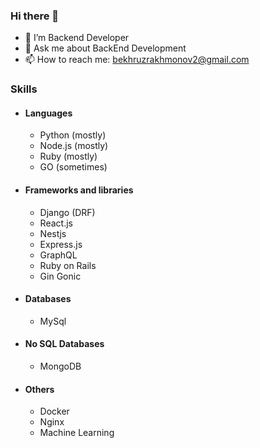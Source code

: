 ### Hi there 👋

- 🔭 I’m Backend Developer
- 💬 Ask me about BackEnd Development
- 📫 How to reach me: bekhruzrakhmonov2@gmail.com

<!--### Portfolio Projects
- #### iDoctor (https://vidoctor.uz/)
  - ##### Bakcend
    - Python/Django
  - ##### Frontend
    - JavaScript
    - HTML
    - CSS
    - Bootstrap4
- #### Metsenat (https://github.com/bekhruzRakhmonov/metsenat/)
  - ##### Bakcend
    - Python/Django
  - ##### Frontend
    - JavaScript
    - HTML
    - CSS
    - Bootstrap4 -->
### Skills

- #### Languages
  - Python (mostly)
  - Node.js (mostly)
  - Ruby (mostly)
  - GO (sometimes)

- #### Frameworks and libraries
  - Django (DRF)
  - React.js
  - Nestjs
  - Express.js
  - GraphQL
  - Ruby on Rails
  - Gin Gonic
 
- #### Databases
  - MySql

- #### No SQL Databases
  - MongoDB

- #### Others
  - Docker
  - Nginx
  - Machine Learning
